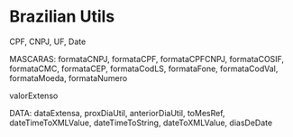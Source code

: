 Brazilian Utils
===============

CPF, CNPJ, UF, Date



MASCARAS: formataCNPJ, formataCPF, formataCPFCNPJ, formataCOSIF, formataCMC, formataCEP, formataCodLS,
            formataFone, formataCodVal, formataMoeda, formataNumero


valorExtenso


DATA:   dataExtensa,
        proxDiaUtil, anteriorDiaUtil,
        toMesRef,
        dateTimeToXMLValue, dateTimeToString, dateToXMLValue,
        diasDeDate